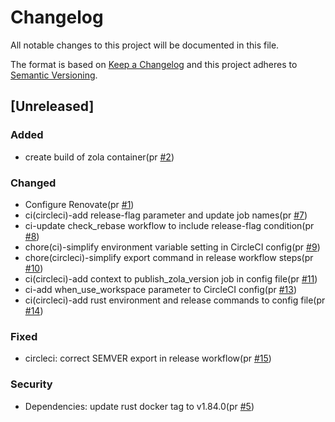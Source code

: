 # Changelog

All notable changes to this project will be documented in this file.

The format is based on [Keep a Changelog](https://keepachangelog.com/en/1.0.0/)
and this project adheres to [Semantic Versioning](https://semver.org/spec/v2.0.0.html).

## [Unreleased]

### Added

- create build of zola container(pr [#2])

### Changed

- Configure Renovate(pr [#1])
- ci(circleci)-add release-flag parameter and update job names(pr [#7])
- ci-update check_rebase workflow to include release-flag condition(pr [#8])
- chore(ci)-simplify environment variable setting in CircleCI config(pr [#9])
- chore(circleci)-simplify export command in release workflow steps(pr [#10])
- ci(circleci)-add context to publish_zola_version job in config file(pr [#11])
- ci-add when_use_workspace parameter to CircleCI config(pr [#13])
- ci(circleci)-add rust environment and release commands to config file(pr [#14])

### Fixed

- circleci: correct SEMVER export in release workflow(pr [#15])

### Security

- Dependencies: update rust docker tag to v1.84.0(pr [#5])

[#2]: https://github.com/jerus-org/zola-container/pull/2
[#1]: https://github.com/jerus-org/zola-container/pull/1
[#5]: https://github.com/jerus-org/zola-container/pull/5
[#7]: https://github.com/jerus-org/zola-container/pull/7
[#8]: https://github.com/jerus-org/zola-container/pull/8
[#9]: https://github.com/jerus-org/zola-container/pull/9
[#10]: https://github.com/jerus-org/zola-container/pull/10
[#11]: https://github.com/jerus-org/zola-container/pull/11
[#13]: https://github.com/jerus-org/zola-container/pull/13
[#14]: https://github.com/jerus-org/zola-container/pull/14
[#15]: https://github.com/jerus-org/zola-container/pull/15
